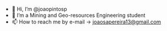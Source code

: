 - 👋 Hi, I’m @joaopintosp
- 👀 I’m a Mining and Geo-resources Engineering student 
- 📫 How to reach me by e-mail -> joaosapereira13@gmail.com

